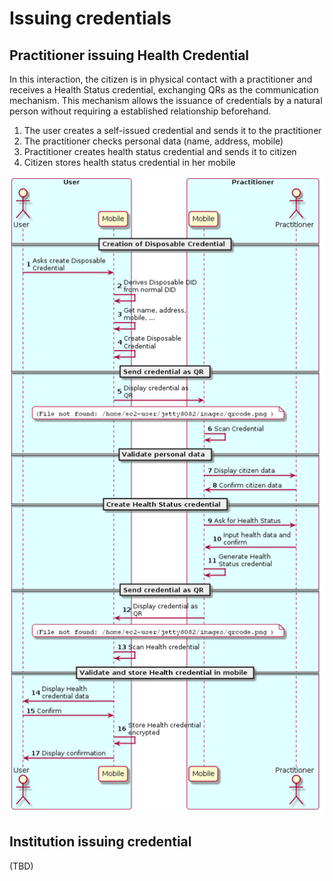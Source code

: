 # Issuing credentials

## Practitioner issuing Health Credential

In this interaction, the citizen is in physical contact with a practitioner and receives a Health Status credential, exchanging QRs as the communication mechanism.
This mechanism allows the issuance of credentials by a natural person without requiring a established relationship beforehand.

1. The user creates a self-issued credential and sends it to the practitioner
2. The practitioner checks personal data (name, address, mobile)
3. Practitioner creates health status credential and sends it to citizen
4. Citizen stores health status credential in her mobile

![Receive credential](images/issuing_credentials/practitioner.png)

## Institution issuing credential

(TBD)